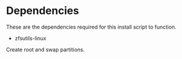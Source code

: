 # Dependencies
These are the dependencies required for this install script to function.

* zfsutils-linux

Create root and swap partitions.
